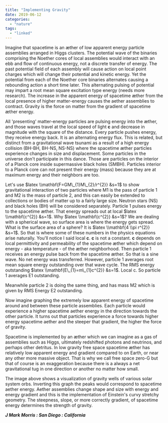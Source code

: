 ```yaml
---
title: "Implementing Gravity"
date: 2019-06-12
categories: 
  - "nature"
tags: 
  - "linked"
---
```


Imagine that spacetime is an æther of low apparent energy particle assemblies arranged in Higgs clusters. The potential wave of the binaries comprising the Noether cores of local assemblies would interact with an ebb and flow of continuous energy, not a discrete transfer of energy. The past potential field of each assembly will cause action on local point charges which will change their potential and kinetic energy. Yet the potential from each of the Noether core binaries alternates causing a rebounding action a short time later. This alternating pulsing of potential may impart a root mean square excitation type energy (needs more research). The increase in the apparent energy of spacetime æther from the local presence of higher matter-energy causes the aether assemblies to contract. Gravity is the force on matter from the gradient of spacetime æther energy.

All 'presenting' matter-energy particles are pulsing energy into the æther, and those waves travel at the local speed of light **c** and decrease in magnitude with the square of the distance. Every particle pushes energy, they receive energy back. It is an alternating energy flux. This is related, but distinct from a gravitational wave tsunami as a result of a high energy collision (BH-BH, BH-NS, NS-NS) where the spacetime æther particles experience changes in size and displacement. Some particles in the universe don't participate in this dance. Those are particles on the interior of a Planck core inside supermassive black holes (SMBH). Particles interior to a Planck core can not present their energy (mass) because they are at maximum energy and their neighbors are too.

Let's use $latex \\mathbf{F=GM\_{1}M\_{2}/r^{2}} &s=1$ to show gravitational interaction of two particles where M1 is the pass of particle 1 and M2 is the mass of particle 2, and this can easily be extended to collections or bodies of matter up to a fairly large size. Neutron stars (NS) and black holes (BH) will be considered separately. Particle 1 pulses energy to the spacetime æther. That energy spreads out at local $latex \\mathbf{c^{2}} &s=1$. Why $latex \\mathbf{c^{2}} &s=1$? We are dealing with a spherical wave, so surface area is where the energy gets spread. What is the surface area of a sphere? It is $latex \\mathbf{4 \\pi r^{2}} &s=1$. So that is where some of these numbers in the physics equations arise naturally. You'll notice I said local **c**. **c** is not a constant. **c** depends on local permittivity and permeability of the spacetime æther which depend on energy - aka temperature - of the æther neighborhood. Then particle 1 receives an energy pulse back from the spacetime æther. So that is a sine wave. No net energy was transferred. However, particle 1 averages root mean square energy outstanding over that wave cycle. The RMS energy outstanding $latex \\mathbf{E\_{1}=m\_{1}c^{2}} &s=1$. Local c. So particle 1 averages E1 outstanding.

Meanwhile particle 2 is doing the same thing, and has mass M2 which is given by RMS Energy E2 outstanding.

Now imagine graphing the extremely low apparent energy of spacetime around and between these particle assemblies. Each particle would experience a higher spacetime aether energy in the direction towards the other particle. It turns out that particles experience a force towards higher energy spacetime aether and the steeper that gradient, the higher the force of gravity.

Spacetime is implemented by an æther which we can imagine as a gas of assemblies such as Higgs, ultimately redshifted photons and neutrinos, and perhaps other detritus. In low gravity free space spacetime æther has relatively low apparent energy and gradient compared to on Earth, or near any other more massive object. That is why we call free space zero-G but that of course is an exaggeration because there is a always a net gravitational tug in one direction or another no matter how small.

The image above shows a visualization of gravity wells of various solar system orbs. Inverting this graph the peaks would correspond to spacetime aether energy. Aether assemblies change shape and size with energy and energy gradient and this is the implementation of Einstein's curvy stretchy geometry. The steepness, slope, or more correctly gradient, of spacetime energy determines the strength of gravity.

_**J Mark Morris : San Diego : California**_
